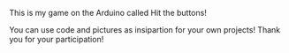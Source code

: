 This is my game on the Arduino called Hit the buttons!

You can use code and pictures as insipartion for your own projects!
Thank you for your participation!
